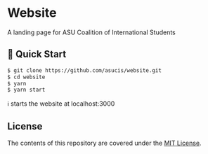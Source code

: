 # Website

A landing page for ASU Coalition of International Students

## 🚀 Quick Start

```sh
$ git clone https://github.com/asucis/website.git
$ cd website
$ yarn
$ yarn start
```

ℹ️ starts the website at localhost:3000

## License

The contents of this repository are covered under the [MIT License](https://github.com/asucis/website/blob/main/LICENSE).
